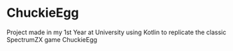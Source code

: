 # ChuckieEgg
Project made in my 1st Year at University using Kotlin to replicate the classic SpectrumZX game ChuckieEgg
